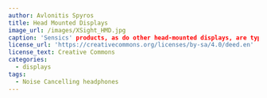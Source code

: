 ```yaml
---
author: Avlonitis Spyros
title: Head Mounted Displays
image_url: /images/XSight_HMD.jpg
caption: 'Sensics' products, as do other head-mounted displays, are typically used with peripherals such as those that perform motion tracking and eye tracking.The company's products are being used in various applications such as defense, automotive, and academic research.Open-source virtual rality products. Sensics is the co-founder of the OSVR ecosystem and technical lead of its software platform'
license_url: 'https://creativecommons.org/licenses/by-sa/4.0/deed.en'
license_text: Creative Commons
categories:
  - displays
tags:
  - Noise Cancelling headphones
---
```

